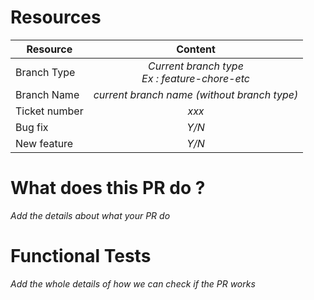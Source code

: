 # Resources

| Resource    |                     Content                      |
|-------------|:------------------------------------------------:|
| Branch Type | *Current branch type<br/>Ex : feature-chore-etc* |
| Branch Name |   *current branch name (without branch type)*    |
| Ticket number |                      *xxx*                       |
| Bug fix     |                      *Y/N*                       |
| New feature |                      *Y/N*                       |

# What does this PR do ?

*Add the details about what your PR do*

# Functional Tests

*Add the whole details of how we can check if the PR works*